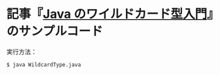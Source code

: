# 記事『[Java のワイルドカード型入門](https://tororosoba0534.hatenablog.com/entry/introduction-to-java-wildcard-type)』のサンプルコード

実行方法：

```
$ java WildcardType.java
```
